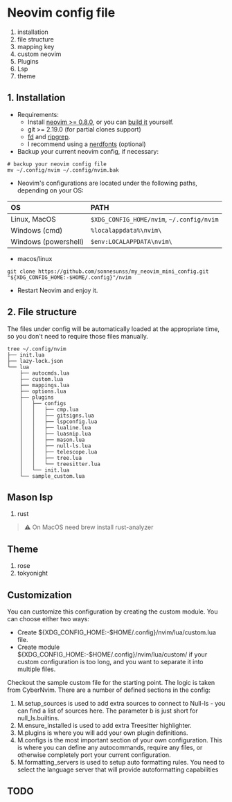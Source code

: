 # Neovim config file

1. installation
2. file structure
3. mapping key
4. custom neovim
5. Plugins
6. Lsp
7. theme

## 1. Installation

- Requirements:
  - Install [neovim >= 0.8.0](https://github.com/neovim/neovim/wiki/Installing-Neovim#install-from-package), or you can [build it](https://github.com/neovim/neovim/wiki/Building-Neovim#) yourself.
  - git >= 2.19.0 (for partial clones support)
  - [fd](https://github.com/sharkdp/fd) and [ripgrep](https://github.com/BurntSushi/ripgrep).
  - I recommend using a [nerdfonts](https://www.nerdfonts.com/font-downloads) (optional)
- Backup your current neovim config, if necessary:

```shell
# backup your neovim config file
mv ~/.config/nvim ~/.config/nvim.bak
```

- Neovim's configurations are located under the following paths, depending on your OS:

| OS                   | PATH                                      |
| :------------------- | :---------------------------------------- |
| Linux, MacOS         | `$XDG_CONFIG_HOME/nvim`, `~/.config/nvim` |
| Windows (cmd)        | `%localappdata%\nvim\`                    |
| Windows (powershell) | `$env:LOCALAPPDATA\nvim\`                 |

+ macos/linux

```shell
git clone https://github.com/sonnesunss/my_neovim_mini_config.git "${XDG_CONFIG_HOME:-$HOME/.config}"/nvim
```

- Restart Neovim and enjoy it.

## 2. File structure

The files under config will be automatically loaded at the appropriate time, so you don't need to require those files manually.

```shell
tree ~/.config/nvim
├── init.lua
├── lazy-lock.json
└── lua
    ├── autocmds.lua
    ├── custom.lua
    ├── mappings.lua
    ├── options.lua
    ├── plugins
    │   ├── configs
    │   │   ├── cmp.lua
    │   │   ├── gitsigns.lua
    │   │   ├── lspconfig.lua
    │   │   ├── lualine.lua
    │   │   ├── luasnip.lua
    │   │   ├── mason.lua
    │   │   ├── null-ls.lua
    │   │   ├── telescope.lua
    │   │   ├── tree.lua
    │   │   └── treesitter.lua
    │   └── init.lua
    └── sample_custom.lua
```

## Mason lsp

1. rust

> ⚠️ On MacOS need brew install rust-analyzer


## Theme

1. rose
2. tokyonight


##  Customization

You can customize this configuration by creating the custom module. You can choose either two ways:

+ Create ${XDG_CONFIG_HOME:-$HOME/.config}/nvim/lua/custom.lua file.
+ Create module ${XDG_CONFIG_HOME:-$HOME/.config}/nvim/lua/custom/ if your custom configuration is too long, and you want to separate it into multiple files.

Checkout the sample custom file for the starting point. The logic is taken from CyberNvim. There are a number of defined sections in the config:

1. M.setup_sources is used to add extra sources to connect to Null-ls - you can find a list of sources here. The parameter b is just short for null_ls.builtins.
2. M.ensure_installed is used to add extra Treesitter highlighter.
3. M.plugins is where you will add your own plugin definitions.
4. M.configs is the most important section of your own configuration. This is where you can define any autocommands, require any files, or otherwise completely port your current configuration.
5. M.formatting_servers is used to setup auto formatting rules. You need to select the language server that will provide autoformatting capabilities

## TODO
